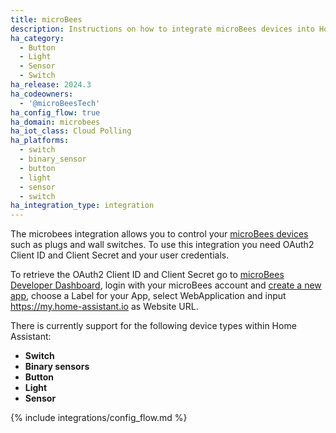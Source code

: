 ```yaml
---
title: microBees
description: Instructions on how to integrate microBees devices into Home Assistant.
ha_category:
  - Button
  - Light
  - Sensor
  - Switch
ha_release: 2024.3
ha_codeowners:
  - '@microBeesTech'
ha_config_flow: true
ha_domain: microbees
ha_iot_class: Cloud Polling
ha_platforms:
  - switch
  - binary_sensor
  - button
  - light
  - sensor
  - switch
ha_integration_type: integration
---
```


The microbees integration allows you to control your [microBees devices](https://www.microbees.com/) such as plugs and wall switches.
To use this integration you need OAuth2 Client ID and Client Secret and your user credentials.

To retrieve the OAuth2 Client ID and Client Secret go to [microBees Developer Dashboard](https://developers.microbees.com/dashboard), login with your microBees account and [create a new app](https://developers.microbees.com/dashboard/?p=wizard), choose a Label for your App, select WebApplication and input https://my.home-assistant.io as Website URL.

There is currently support for the following device types within Home Assistant:
- **Switch**
- **Binary sensors**
- **Button**
- **Light**
- **Sensor**
  
{% include integrations/config_flow.md %}
